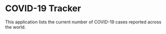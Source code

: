 # COVID-19 Tracker

This application lists the current number of COVID-19 cases reported across the world.
